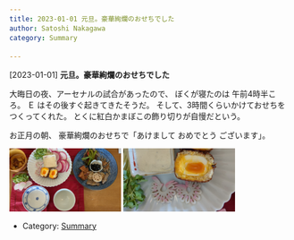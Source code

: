 ```yaml
---
title: 2023-01-01 元旦。豪華絢爛のおせちでした
author: Satoshi Nakagawa
category: Summary

---
```


[2023-01-01] **元旦。豪華絢爛のおせちでした** 

 大晦日の夜、アーセナルの試合があったので、
ぼくが寝たのは 午前4時半ころ。
Ｅ はその後すぐ起きてきたそうだ。
そして、3時間くらいかけておせちをつくってくれた。
とくに紅白かまぼこの飾り切りが自慢だという。

 お正月の朝、
豪華絢爛のおせちで「あけまして おめでとう ございます」。

<img src="pict/2023-01-01-osechi-1.jpg" alt="" width="200"/>
<img src="pict/2023-01-01-osechi-2.jpg" alt="" width="200"/>

- Category: [Summary](https://merapano.github.io/categories.html#Summary)

